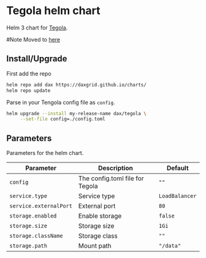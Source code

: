 # Tegola helm chart

Helm 3 chart for [Tegola](https://github.com/go-spatial/tegola).

#Note
Moved to [here](https://github.com/DAXGRID/dax-charts/tree/master/dax/tegola)

## Install/Upgrade

First add the repo
```sh
helm repo add dax https://daxgrid.github.io/charts/
helm repo update
```

Parse in your Tengola config file as `config`.
```sh
helm upgrade --install my-release-name dax/tegola \
     --set-file config=./config.toml
```

## Parameters
Parameters for the helm chart.

| Parameter              | Description                     | Default        |
|------------------------|---------------------------------|----------------|
| `config`               | The config.toml file for Tegola | `""`           |
| `service.type`         | Service type                    | `LoadBalancer` |
| `service.externalPort` | External port                   | `80`           |
| `storage.enabled`      | Enable storage                  | `false`        |
| `storage.size`         | Storage size                    | `1Gi`          |
| `storage.className`    | Storage class                   | `""`           |
| `storage.path`         | Mount path                      | `"/data"`      |
